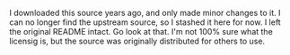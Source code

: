 I downloaded this source years ago, and only made minor changes to it.  I can no longer find the upstream source, so I stashed it here for now.  I left the original README intact.  Go look at that.  I'm not 100% sure what the licensig is, but the source was originally distributed for others to use.
